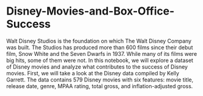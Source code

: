 # Disney-Movies-and-Box-Office-Success
Walt Disney Studios is the foundation on which The Walt Disney Company was built. The Studios has produced more than 600 films since their debut film, Snow White and the Seven Dwarfs in 1937. While many of its films were big hits, some of them were not. In this notebook, we will explore a dataset of Disney movies and analyze what contributes to the success of Disney movies.
First, we will take a look at the Disney data compiled by Kelly Garrett. The data contains 579 Disney movies with six features: movie title, release date, genre, MPAA rating, total gross, and inflation-adjusted gross.
